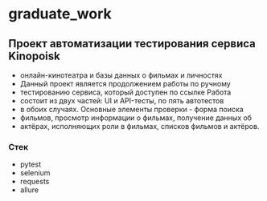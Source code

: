 # graduate_work

## Проект автоматизации тестирования сервиса Kinopoisk
- онлайн-кинотеатра и базы данных о фильмах и личностях
- Данный проект является продолжением работы по ручному
- тестированию сервиса, который доступен по ссылке Работа 
- состоит из двух частей: UI и API-тесты, по пять автотестов
- в обоих случаях. Основные элементы проверки - форма поиска 
- фильмов, просмотр информации о фильмах, получение данных об
- актёрах, исполняющих роли в фильмах, списков фильмов и актёров.

### Стек
- pytest
- selenium
- requests
- allure